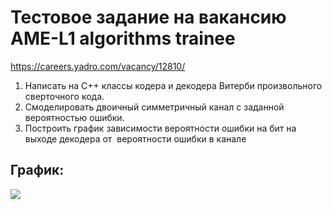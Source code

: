 # Тестовое задание на вакансию AME-L1 algorithms trainee
https://careers.yadro.com/vacancy/12810/

1. Написать на С++ классы кодера и декодера Витерби произвольного сверточного кода.
2. Смоделировать двоичный симметричный канал с заданной вероятностью ошибки.
3. Построить график зависимости вероятности ошибки на бит на выходе декодера
от  вероятности ошибки в канале

## **График:**
![](https://user-images.githubusercontent.com/98475298/252152699-4754ab4e-de7f-4374-96fc-b00edb48016a.png)
